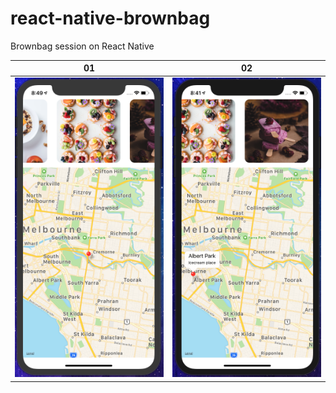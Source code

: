 # react-native-brownbag
Brownbag session on React Native

01            |  02
:-------------------------:|:-------------------------:
![screenshot](https://raw.githubusercontent.com/Chandankkrr/react-native-brownbag/master/assets/Screen%20Shot%202019-04-01%20at%208.49.01%20am.png)  |  ![screenshot 2](https://raw.githubusercontent.com/Chandankkrr/react-native-brownbag/master/assets/Screen%20Shot%202019-04-01%20at%208.41.26%20am.png)




